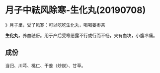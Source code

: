 # 月子中祛风除寒-生化丸(20190708)

》月子里，受了风寒：可以吃吃生化丸，喝喝姜枣茶

**生化丸**，养血祛瘀。用于产后受寒恶露不行或行而不畅，夹有血块，小腹冷痛。

<a name="mICVJ"></a>
## 成份
当归、川芎、桃仁、干姜（炒炭）、甘草。
